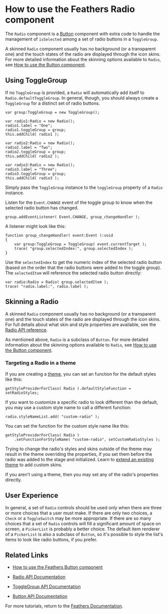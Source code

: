 # How to use the Feathers Radio component

The `Radio` component is a [Button](button.html) component with extra code to handle the management of `isSelected` among a set of radio buttons in a `ToggleGroup`.

A skinned `Radio` component usually has no background (or a transparent one) and the touch states of the radio are displayed through the icon skins. For more detailed information about the skinning options available to `Radio`, see [How to use the Button component](button.html).

## Using ToggleGroup

If no `ToggleGroup` is provided, a `Radio` will automatically add itself to `Radio.defaultToggleGroup`. In general, though, you should always create a `ToggleGroup` for a distinct set of radio buttons.

``` code
var group:ToggleGroup = new ToggleGroup();
 
var radio1:Radio = new Radio();
radio1.label = "One";
radio1.toggleGroup = group;
this.addChild( radio1 );
 
var radio2:Radio = new Radio();
radio2.label = "Two";
radio2.toggleGroup = group;
this.addChild( radio2 );
 
var radio3:Radio = new Radio();
radio3.label = "Three";
radio3.toggleGroup = group;
this.addChild( radio3 );
```

Simply pass the `ToggleGroup` instance to the `toggleGroup` property of a `Radio` instance.

Listen for the `Event.CHANGE` event of the toggle group to know when the selected radio button has changed.

``` code
group.addEventListener( Event.CHANGE, group_changeHandler );
```

A listener might look like this:

``` code
function group_changeHandler( event:Event ):void
{
    var group:ToggleGroup = ToggleGroup( event.currentTarget );
    trace( "group.selectedIndex:", group.selectedIndex );
}
```

Use the `selectedIndex` to get the numeric index of the selected radio button (based on the order that the radio buttons were added to the toggle group). The `selectedItem` will reference the selected radio button directly:

``` code
var radio:Radio = Radio( group.selectedItem );
trace( "radio.label:", radio.label );
```

## Skinning a Radio

A skinned `Radio` component usually has no background (or a transparent one) and the touch states of the radio are displayed through the icon skins. For full details about what skin and style properties are available, see the [Radio API reference](http://feathersui.com/documentation/feathers/controls/Radio.html).

As mentioned above, `Radio` is a subclass of `Button`. For more detailed information about the skinning options available to `Radio`, see [How to use the Button component](button.html).

### Targeting a Radio in a theme

If you are creating a [theme](themes.html), you can set an function for the default styles like this:

``` code
getStyleProviderForClass( Radio ).defaultStyleFunction = setRadioStyles;
```

If you want to customize a specific radio to look different than the default, you may use a custom style name to call a different function:

``` code
radio.styleNameList.add( "custom-radio" );
```

You can set the function for the custom style name like this:

``` code
getStyleProviderForClass( Radio )
    .setFunctionForStyleName( "custom-radio", setCustomRadioStyles );
```

Trying to change the radio's styles and skins outside of the theme may result in the theme overriding the properties, if you set them before the radio was added to the stage and initialized. Learn to [extend an existing theme](extending-themes.html) to add custom skins.

If you aren't using a theme, then you may set any of the radio's properties directly.

## User Experience

In general, a set of `Radio` controls should be used only when there are three or more choices that a user must make. If there are only two choices, a `Check` or a `ToggleSwitch` may be more appropriate. If there are so many choices that a set of `Radio` controls will fill a significant amount of space on screen, a `PickerList` is probably a better choice. The default item renderer of a `PickerList` is also a subclass of `Button`, so it's possible to style the list's items to look like radio buttons, if you prefer.

## Related Links

-   [How to use the Feathers Button component](button.html)

-   [Radio API Documentation](http://feathersui.com/documentation/feathers/controls/Radio.html)

-   [ToggleGroup API Documentation](http://feathersui.com/documentation/feathers/core/ToggleGroup.html)

-   [Button API Documentation](http://feathersui.com/documentation/feathers/controls/Button.html)

For more tutorials, return to the [Feathers Documentation](start.html).


